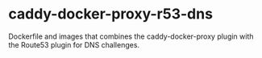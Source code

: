 # caddy-docker-proxy-r53-dns
Dockerfile and images that combines the caddy-docker-proxy plugin with the Route53 plugin for DNS challenges.
